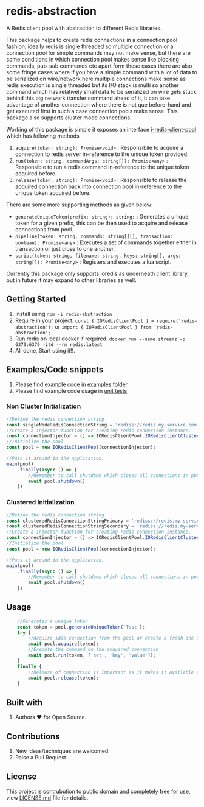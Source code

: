 # redis-abstraction
A Redis client pool with abstraction to different Redis libraries.

This package helps to create redis connections in a connection pool fashion, ideally redis is single threaded so multiple connection or a connection pool for simple commands may not make sense, but there are some conditions in which connection pool makes sense like blocking commands, pub-sub commands etc apart form these cases there are also some fringe cases where if you have a simple command with a lot of data to be serialized on wire/network here multiple connections make sense as redis execution is single threaded but its I/O stack is multi so another command which has relatively small data to be serialized on wire gets stuck behind this big network transfer command ahead of it, It can take advantage of another connection where there is not que before-hand and get executed first in such a case connection pools make sense. This package also supports cluster mode connections.

Working of this package is simple it exposes an interface [i-redis-client-pool](https://github.com/LRagji/redis-abstraction/blob/main/source/i-redis-client-pool.ts) which has following methods 
1. `acquire(token: string): Promise<void>` : Responsibile to acquire a connection to redis server in-reference to the unique token provided.
2. `run(token: string, commandArgs: string[]): Promise<any>` : Responsible to run a redis command in-reference to the unique token acquired before.
3. `release(token: string): Promise<void>` : Responsible to release the acquired connection back into connection pool in-reference to the unique token acquired before.

There are some more supporting methods as given below:
* `generateUniqueToken(prefix: string): string;` : Generates a unique token for a given prefix, this can be then used to acquire and release connections from pool.
* `pipeline(token: string, commands: string[][], transaction: boolean): Promise<any>` : Executes a set of commands together either in transaction or just close to one another.
* `script(token: string, filename: string, keys: string[], args: string[]): Promise<any>` : Registers and executes a lua script.

Currently this package only supports ioredis as underneath client library, but in future it may expand to other libraries as well.

## Getting Started

1. Install using `npm -i redis-abstraction`
2. Require in your project. `const { IORedisClientPool } = require('redis-abstraction');` or `import { IORedisClientPool } from 'redis-abstraction';`
3. Run redis on local docker if required. `docker run --name streamz -p 6379:6379 -itd --rm redis:latest`
4. All done, Start using it!!.

## Examples/Code snippets

1. Please find example code in [examples](https://github.com/LRagji/redis-abstraction/blob/main/examples) folder
2. Please find example code usage in  [unit tests](https://github.com/LRagji/redis-abstraction/blob/main/tests/specs-ioredis-client-pool.ts)


### Non Cluster Initialization

```javascript
//Define the redis connection string
const singleNodeRedisConnectionString = 'rediss://redis.my-service.com';
//Create a injector function for creating redis connection instance.
const connectionInjector = () => IORedisClientPool.IORedisClientClusterFactory([singleNodeRedisConnectionString]);
//Initialize the pool
const pool = new IORedisClientPool(connectionInjector);

//Pass it around in the application.
main(pool)
    .finally(async () => {
        //Remember to call shutdown which closes all connections in pool, else node.js process will not exit.
        await pool.shutdown()
    })
```
### Clustered Initialization

```javascript
//Define the redis connection string
const clusteredRedisConnectionStringPrimary = 'rediss://redis.my-service.com';
const clusteredRedisConnectionStringSecondary = 'rediss://redis.my-service.com' || clusteredRedisConnectionStringPrimary; //Secondary is optional if not present pass in primary connection.
//Create a injector function for creating redis connection instance.
const connectionInjector = () => IORedisClientPool.IORedisClientClusterFactory([clusteredRedisConnectionStringPrimary,clusteredRedisConnectionStringSecondary]);//Passing more than one connection string indicates its a cluster setup.
//Initialize the pool
const pool = new IORedisClientPool(connectionInjector);

//Pass it around in the application.
main(pool)
    .finally(async () => {
        //Remember to call shutdown which closes all connections in pool, else node.js process will not exit.
        await pool.shutdown()
    })
```

## Usage

```javascript
    //Generates a unique token
    const token = pool.generateUniqueToken('Test');
    try {
        //Acquire idle connection from the pool or create a fresh one if entire pool connections are busy
        await pool.acquire(token);
        //Execute the command on the acquired connection
        await pool.run(token, ['set', 'key', 'value']);
    }
    finally {
        //Release of connection is important as it makes it available for others to acquire.
        await pool.release(token);
    }
```

## Built with

1. Authors :heart: for Open Source.


## Contributions

1. New ideas/techniques are welcomed.
2. Raise a Pull Request.

## License

This project is contrubution to public domain and completely free for use, view [LICENSE.md](/license.md) file for details.